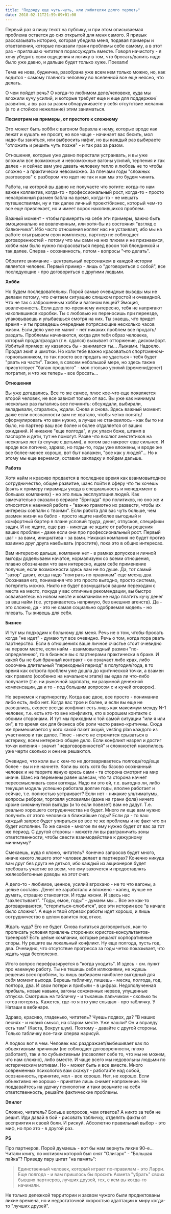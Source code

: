 ```yaml
---
title: "Подожду еще чуть-чуть, или любителям долго терпеть"
date: 2018-02-11T21:59:09+01:00
---
```


Первый раз я пишу текст на публику, и при этом описываемая проблема остается до сих открытой для меня самого. Я привык рассказывать историю, которая убедила меня, подавая примеры и ответвления, которые показали грани проблемы себе самому, а в этот раз - приглашаю читателя порассуждать вместе. Говоря начистоту - я хочу убедить свои ощущения и логику в том, что бросать/валить надо было уже давно, и дальше будет только хуже. Поехали!

<!--more-->

Тема не нова, буднична, разобрана уже всем кем только можно, но, как водится - самому главного человеку во вселенной все еще неясно, что делать.

О чем пойдет речь? О когда-то любимом деле/человеке, куда мы вложили кучу усилий, и которые требует еще и еще для поддержки/развития, а вы раз за разом обнаруживаете у себя отсутствие желания (а то и стойкое нежелание) этим заниматься.

**Посмотрим на примеры, от простого к сложному**

Это может быть хобби с вагоном барахла к нему, которые вроде как лежат и кушать не просят, но все чаще - начинает вас бесить, мол надо-бы заняться, или выбросить нафиг, но вы каждый раз выбираете "отложить и решить чуть позже" - и так раз за разом.

Отношения, которые уже давно перестали устраивать, и вы уже вложили все возможные и невозможные вагоны усилий, терпения и так далее - и сейчас вам уже давать человеку тепло и любовь не то чтобы сложно - а практически невозможно. За плечами годы "сложных разговоров" с разбором что идет не так и как мы это будем чинить.

Работа, на которой вы давно не получаете что хотите: когда-то нам важен коллектив, когда-то - профессиональный рост, когда-то - просто ненапряжный размен бабла на время, когда-то - не мешать путешествиями, ну и так далее личный проект/бизнес, который чем-то все еще привлекает, но и имеет ворох накопившихся проблем.

Важный момент - чтобы примерять на себе эти примеры, важно быть эмоционально не вовлеченным, или хотя-бы из состояния "взгляд с балкончика". Ибо часто отношения коллег нас не устаивает, ибо мы на работе отыгрываем свои комплексы, партнер не соблюдает договоренностей - потому что мы сами на них плюем и не признаемся, хобби нам было нужно покрасоваться перед вооон той блондинкой и так далее. Сперва - осознанность, потом - вопросы "что делать".

Обратите внимание - центральный персонажем в каждой истории является человек. Первый пример - лишь о "договориться с собой", все последующие - про договориться с другими людьми. 

**Хобби**

Но будем последовательны. Порой самые очевидные выводы мы не делаем потому, что считаем ситуацию слишком простой и очевидной.  Что не так с заброшенным хобби и вагоном вещей? Эмоция, вовлеченность. Если дело по-прежнему интересно, тебя не напрягают накопившиеся коробки. Ты с любовью их переносишь при переезде, упаковываешь и улыбаешься смотря на них. Ты знаешь, что придет время - и ты проведешь очередные потрясающие несколько часов жизни. Если дело уже не манит - нет никаких проблем все продать/раздать. Проблемы начинаются, когда для тебя образ человека, который продал/раздал (т.е. сдался) вызывает отторжение, дискомфорт. Избитый пример: ну казалось бы - занимался ты... Лыжами. Надоело. Продал экип и шмотки. Но коли тебе важно красоваться спортсменом-горнолыжником, то так просто все продать не удасться - тебя будет "рвать на части". Также, в совсем небольшой мере, но здесь также присутствует "багаж прошлого" - мол столько усилий (времени/денег) потратил, и что же теперь - все бросать...

**Отношения**

Вы уже догадались. Все то же самое, плюс кое-что еще появляется второй человек, не все зависит только от вас. Вы уже как минимум несколько раз пытались все починить: обсуждали, выбирали, вкладывали, старались, ждали. Снова и снова. Здесь важный момент: даже если осознанности вам не хватало, чтобы четко понять/сформулировать что вам нужно, а лучше не становилось - как бы то ни было, но партнер ваш все более и более отдаляется от ваших ожиданий. И никакие "еще полгода", и уж упаси боже, штамп в паспорте и дети, тут не помогут. Разве что вколют анестетиков на несколько лет (в случае с детьми), а потом вас накроет еще сильнее. И вроде все логично, здраво, но годы-то, годы уже вложены, и вроде же все более-менее хорошо, вот быт налажен, "все как у людей"... Но к этому мы еще вернемся, оставим закладку и пойдем дальше.

**Работа**

Хотя найм и красиво продается в последнее время как взаимовыгодное сотрудничество, общее развитие, шанс пойти в сферу что ты хочешь (взять к примеру пирамиды ухода в специальность и менеджмент в больших компаниях) - но это лишь эксплуатация людей. Как замечательно сказали в сериале "Бригада" про политиков, но оно же и относится к наемной работе - "важно грамотно их развести, чтобы их интересы совпали с твоими". Если работа для вас чуть больше, чем размен жизни на бабло - просто ищите наиболее выгодный и комфортный бартер в плане условий труда, денег, отпусков, специфики задач. И не ждите, еще раз - никогда не ждите от работы решения ваших проблем - даже если они про профессиональный рост. Первый шаг - за вами, инициатива - за вами. Никакая компания не будет против взаимно друг друга наебывать (простите), пока это в общих интересах.

Вам интересно дальше, компании нет - в рамках допусков и личной выгоды доделываем начатое, нормализуем со всеми отношения, плавно обозначаем что вам интересно, ищем себе применение получше, если возможности здесь вам не по душе. Да, тот самый "зазор" давит, когда надо "поиграть по правилам" еще месяц-два. Осознавая его, понимания что это просто выгодно, просто система, потерпеть можно. Никто не будет возмущаться вашим переходам с места на место, покуда у вас отличные рекомендации, вы быстро осваиваетесь на новом месте и компаниям не надо платить кучу денег за ваш найм (т.е. устраиваетесь напрямую, без внешних агенств). Да - это сложно, да - это не самая социально одобряемая модель - но плевать. Ты живешь для себя. 

**Бизнес**

И тут мы подходим к больному для меня. Речь не о том, чтобы бросать когда "не идет" - думаю тут все очевидно. Речь о том, когда пора рвать партнерство. Если в отношениях ваше личное счастье стоит очевидно на первом месте, если найм - взаимовыгодный размен "по-определению", то в бизнесе вы с партнерами практически в браке. И какой бы не был брачный контракт - он означает либо крах, либо оооочень длительный "переходный период" в полугодия/года, в то время как острота проблем уже дошла до критической точки, а взамен как правило (особенно на начальном этапе) вы едва ли что-либо получаете (т.е. ни рыночной зарплаты, ни разумной денежной компенсации, да и то - под большим вопросом с и кучей оговорок).

Но вернемся к партнерству. Когда вас двое, все просто - понимание либо есть, либо нет. Когда вас трое и более, и если вы еще не разошлись, скорее всегда конфликт есть лишь как максимум между N-1 человек, т.е. есть кто-то вне конфликта, кто в хорошем контакте с обоими сторонами. И тут мы приходим к той самой ситуации "или я или он", в то время как для бизнеса обе роли часто равно-критичны. Сюда же примешивается у кого какой пакет акций, vesting plan каждого из участников и так далее. Плюс - никто не стремится срываться в истерику, всем интересно общее дело. Если конфликт назрел и достиг точки кипения - значит "недоговоренностей" и сложностей накопилось уже черти сколько и они не решаются. 

Очевидно, что коли вы с кем-то не договариваетесь полгода/год/еще более - вы и не начнете. Коли вы хоть хотя бы базово осознанный человек и не творите явную ересь сами - та сторона смотрит на мир иначе. Шанс на перемены равен шансам, что та сторона начнет переосмысливать свои взгляды. Надо ли это ей, т.е. выгодно ли, либо текущая модель успешно работала долгие годы, вполне работает и сейчас, т.е. полностью устраивает? Если нет - никакие ультиматумы, вопросы ребром, торговля условиями (даже на грани фола) ничего кроме сиюминутной выгоды (и то если повезет) вам не дадут. Т.е. реально хорошего сотрудничества не будет. Много ли еще вам нужно получить от этого человека в ближайшие годы? Если да - то ваш каждый запрос будет упираться во все те же проблемы и не факт что он будет исполнен. То же самое - многое ли ему нужно будет от вас за тот же период. С другой стороны - можете ли вы разграничить зоны ответственности, чтобы свести взаимодействие к дежурному минимуму?

Смекаешь, куда я клоню, читатель? Конечно запросов будет много, иначе какого лешего этот человек делает в партнерах? Конечно никуда вам друг без друга не деться, ибо каждый из акционеров будет требовать участие во всем, что ему захочется и предоставлять железобетонные доводы на этот счет.

А дело-то - любимое, ценное, усилий вгрохано - не то что вагоны, а целые составы. Денег не заработало и вложено - капец, лучше не думать, страшно становится. И годы жизни. И здесь нас "захлестывает". "Годы, емое, годы" - думаем мы... Все же как-то договариваются, "стерпиться-слюбится", все эти истории все "в начале было сложно". А еще и твой отрезок работы идет хорошо, и лишь сотрудничество в целом валится под откос.

Ждать чуда? Его не будет. Снова пытаться договориться, как-то прописать условия привлечь сторонних юристов-консультантов-тренеров? Есть целые компании, которые решают корпоративные споры. Ну решите вы локальный конфликт. Ну еще полгода, пусть год, два. Очевидно, что отсутствие прогресса за годы четко показывает, что ждать чуда бесполезно. 

Итого вопрос перефразируется в "когда уходить". И здесь - см. пункт про наемную работу. Ты не тешишь себя иллюзиями, не ждешь решения всех проблем, ты лишь выбираем наиболее выгодный для себя момент выхода. Берешь табличку, пишешь - месяц, полгода, год, полтора, два. И свои потери и прибыли - в цифрах. Недополученная прибыль, новые навыки, вагоны сожженных нервов, упущенные отпуска. Смотришь на табличку - и тыкаешь пальчиком - сколько ты готов потерять. Кажется, где-то я это уже слышал - про табличку. У Наташи в вебинаре.

Здраво, красиво, гладенько, читатель? Чуешь подвох, да? "В наших песнях - и новый смысл, на старом месте. Уже нашли? Он и вправду есть там" (Каста, Вокруг шум). Поэтому - давайте с другой стороны. Только табличку все-таки сперва нарисуй.

А подвох вот в чем. Человек нас раздражает/выбешивает как по объективным причинам (не соблюдает договоренности, плохо работает), так и по субъективным (позволяет себе то, что мы не можем, что нам сложно), либо вместе. И чаще всего мы недовольны людьми по истерическим мотивам. Но - может быть и все вместе. Много современных психологов вам скажут - работайте над собой, осознанность, принятие, мол - все хорошо. Нет, не хорошо. Если объективно не хорошо - принятие лишь снимет напряжение. Не поддавайтесь на удочку психологии и таки возьмите на себя ответственность, решайте фактические проблемы.

**Эпилог**

Сложно, читатель? Больше вопросов, чем ответов? А никто за тебя не решит. Иди давай в бой - рисовать табличку, отделять факты от восприятия и своей боли. И рискуй. Абсолютно правильный выбор - это миф, но про это - в другой раз.

**PS**

Про партнеров. Порой думаешь - вот бы нам вернуть лихие 90-е... Читали книгу, по мотивом которой был снят "Олигарх" - "Большая пайка"? Приведу пару цитат "на память":

> Единственный человек, который играет по-правилам - это Ларри.
> Еще полгода - и вам пришлось бы просить Ахмета "убрать" своих бывших партнеров, лучших друзей, тех, с кем вы когда-то начинали.

Не только дележкой территории и захвом чужого были продиктованы лихие времена, но и недостаточной скоростью адаптации к миру когда-то "лучших друзей".